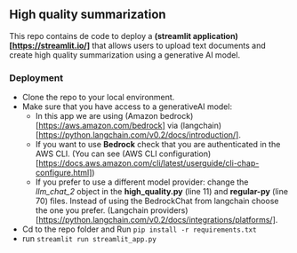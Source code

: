 ## High quality summarization

This repo contains de code to deploy a **(streamlit application)[https://streamlit.io/]** that allows users to upload text documents and create high quality summarization using a generative AI model.

### Deployment

- Clone the repo to your local environment.
- Make sure that you have access to a generativeAI model:
   - In this app we are using (Amazon bedrock)[https://aws.amazon.com/bedrock] via (langchain)[https://python.langchain.com/v0.2/docs/introduction/].
    - If you want to use **Bedrock** check that you are authenticated in the AWS CLI. (You can see (AWS CLI configuration)[https://docs.aws.amazon.com/cli/latest/userguide/cli-chap-configure.html])
   - If you prefer to use a different model provider: change the _llm_chat_2_ object in the **high_quality.py** (line 11) and **regular-py** (line 70) files. Instead of using the BedrockChat from langchain choose the one you prefer. (Langchain providers)[https://python.langchain.com/v0.2/docs/integrations/platforms/].
- Cd to the repo folder and Run `pip install -r requirements.txt`
- run `streamlit run streamlit_app.py`
